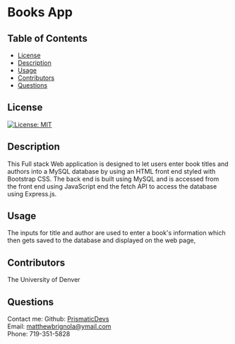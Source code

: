 # Books App

## Table of Contents

- [License](#license)
- [Description](#description)
- [Usage](#instructions)
- [Contributors](#contributors)
- [Questions](#questions)

## License

[![License: MIT](https://img.shields.io/badge/License-MIT-yellow.svg)](https://opensource.org/licenses/MIT)

## Description

This Full stack Web application is designed to let users enter book titles and authors into a MySQL database by using an HTML front end styled with Bootstrap CSS. The back end is built using MySQL and is accessed from the front end using JavaScript end the fetch API to access the database using Express.js.

## Usage

The inputs for title and author are used to enter a book's information which then gets saved to the database and displayed on the web page,

## Contributors

The University of Denver

## Questions

Contact me:
Github: [PrismaticDevs](https://github.com/PrismaticDevs) <br>
Email: matthewbrignola@ymail.com <br>
Phone: 719-351-5828 <br>
